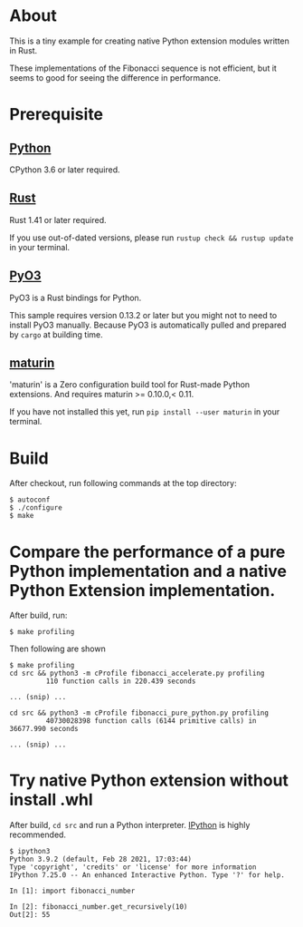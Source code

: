 # About

This is a tiny example for creating native Python extension modules written in Rust.

These implementations of the Fibonacci sequence is not efficient, but it seems to good for seeing the difference in performance.

# Prerequisite

## [Python](https://www.python.org/downloads/)

CPython 3.6 or later required.


## [Rust](https://www.rust-lang.org/tools/install)

Rust 1.41 or later required.

If you use out-of-dated versions, please run `rustup check && rustup update` in your terminal.

## [PyO3](https://github.com/PyO3/pyo3)

PyO3 is a Rust bindings for Python.

This sample requires version 0.13.2 or later but you might not to need to install PyO3 manually.
Because PyO3 is automatically pulled and prepared by `cargo` at building time.


## [maturin](https://github.com/PyO3/maturin)

'maturin' is a Zero configuration build tool for Rust-made Python extensions.
And requires maturin >= 0.10.0,< 0.11.

If you have not installed this yet, run `pip install --user maturin` in your terminal.


# Build

After checkout, run following commands at the top directory:

```shell
$ autoconf
$ ./configure
$ make
```

# Compare the performance of a pure Python implementation and a native Python Extension implementation.

After build, run:

```shell
$ make profiling
```

Then following are shown

```shell
$ make profiling
cd src && python3 -m cProfile fibonacci_accelerate.py profiling
         110 function calls in 220.439 seconds

... (snip) ...

cd src && python3 -m cProfile fibonacci_pure_python.py profiling
         40730028398 function calls (6144 primitive calls) in 36677.990 seconds

... (snip) ...
```


# Try native Python extension without install .whl

After build, `cd src` and run a Python interpreter.
[IPython](https://pypi.org/project/ipython/) is highly recommended.

```ipython
$ ipython3
Python 3.9.2 (default, Feb 28 2021, 17:03:44) 
Type 'copyright', 'credits' or 'license' for more information
IPython 7.25.0 -- An enhanced Interactive Python. Type '?' for help.

In [1]: import fibonacci_number

In [2]: fibonacci_number.get_recursively(10)
Out[2]: 55
```
